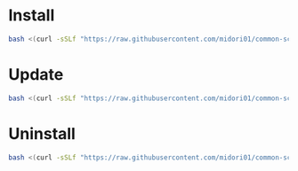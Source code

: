 # Install
```bash
bash <(curl -sSLf "https://raw.githubusercontent.com/midori01/common-scripts/main/snell/install.sh")
```

# Update
```bash
bash <(curl -sSLf "https://raw.githubusercontent.com/midori01/common-scripts/main/snell/install.sh") update
```

# Uninstall
```bash
bash <(curl -sSLf "https://raw.githubusercontent.com/midori01/common-scripts/main/snell/install.sh") uninstall
```
